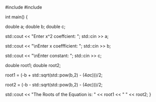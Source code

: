 #include <iostream>
#include <cmath>

int main() {
  
  double a;
  double b;
  double c;
  
  std::cout << "Enter x^2 coeffcient: ";
  std::cin >> a;
  
  std::cout << "\nEnter x coeffficient: ";
  std::cin >> b;
  
  std::cout << "\nEnter constant: ";
  std::cin >> c;
  
  double root1;
  double root2;

root1 = (-b + std::sqrt(std::pow(b,2) - (4*a*c)))/2;  

root2 = (-b - std::sqrt(std::pow(b,2) - (4*a*c)))/2; 

std::cout << "The Roots of the Equation is: " << root1 << "  " << root2;
}
